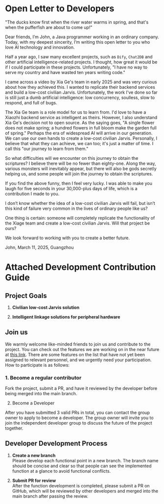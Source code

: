 # Open Letter to Developers

"The ducks know first when the river water warms in spring, and that's when the pufferfish are about to come up!"

Dear friends, I’m John, a Java programmer working in an ordinary company. Today, with my deepest sincerity, I’m writing this open letter to you who love AI technology and innovation.

Half a year ago, I saw many excellent projects, such as `Dify`, `Chat2DB` and other artificial intelligence-related projects. I thought, how great it would be if I could participate in these projects. Unfortunately, "I have no way to serve my country and have wasted ten years writing code."

I came across a video by Xia Ge's team in early 2025 and was very curious about how they achieved this. I wanted to replicate their backend services and build a low-cost civilian Jarvis. Unfortunately, the work I've done so far is still just a dumb artificial intelligence: low concurrency, soulless, slow to respond, and full of bugs.

The Xia Ge team is a role model for us to learn from. I'd love to have a Xiaozhi backend service as intelligent as theirs. However, I also understand Xia Ge's decision not to open source. As the saying goes, "A single flower does not make spring; a hundred flowers in full bloom make the garden full of spring." Perhaps the era of widespread AI will arrive in our generation. We can use our own hands to create a low-cost civilian Jarvis. Personally, I believe that what they can achieve, we can too; it's just a matter of time. I call this "our journey to learn from them."

So what difficulties will we encounter on this journey to obtain the scriptures? I believe there will be no fewer than eighty-one. Along the way, various monsters will inevitably appear, but there will also be gods secretly helping us, and some people will join the journey to obtain the scriptures.

If you find the above funny, then I feel very lucky. I was able to make you laugh for five seconds in your 30,000-plus days of life, which is a contribution I made to you.

I don’t know whether the idea of ​​a low-cost civilian Jarvis will fail, but isn’t this kind of failure very common in the lives of ordinary people like us?

One thing is certain: someone will completely replicate the functionality of the Xiage team and create a low-cost civilian Jarvis. Will that project be ours?

We look forward to working with you to create a better future.

John, March 11, 2025, Guangzhou

# Attached Development Contribution Guide
## Project Goals

1. **Civilian low-cost Jarvis solution**  

2. **Intelligent linkage solutions for peripheral hardware**  

## Join us

We warmly welcome like-minded friends to join us and contribute to the project. You can check out the features we are working on in the near future at [this link](https://github.com/users/xinnan-tech/projects/3). There are some features on the list that have not yet been assigned to relevant personnel, and we urgently need your participation. How to participate is as follows:

### 1. Become a regular contributor

Fork the project, submit a PR, and have it reviewed by the developer before being merged into the main branch.

2. Become a Developer

After you have submitted 3 valid PRs in total, you can contact the group owner to apply to become a developer. The group owner will invite you to join the independent developer group to discuss the future of the project together.

## Developer Development Process

1. **Create a new branch**  
   Please develop each functional point in a new branch. The branch name should be concise and clear so that people can see the implemented function at a glance to avoid functional conflicts.

2. **Submit PR for review**  
   After the function development is completed, please submit a PR on GitHub, which will be reviewed by other developers and merged into the main branch after passing the review.
